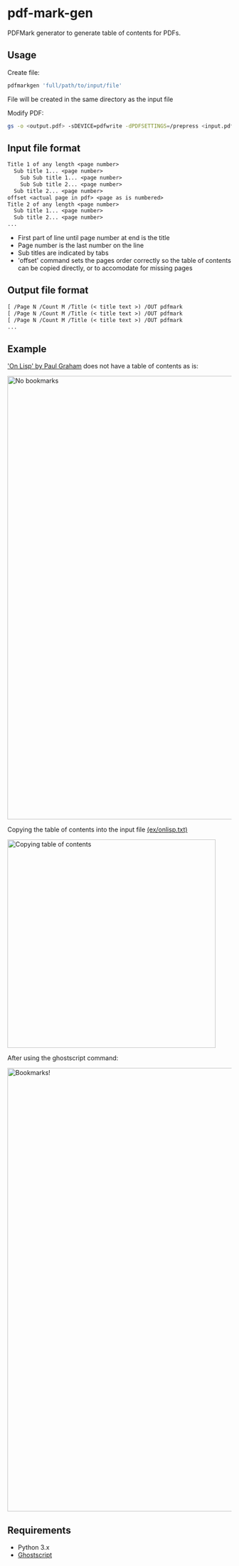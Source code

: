 # pdf-mark-gen
PDFMark generator to generate table of contents for PDFs.

## Usage

Create file:
``` bash
pdfmarkgen 'full/path/to/input/file'
```
File will be created in the same directory as the input file

Modify PDF:
``` bash
gs -o <output.pdf> -sDEVICE=pdfwrite -dPDFSETTINGS=/prepress <input.pdf>  <pdfmark.file>
```


## Input file format

```txt
Title 1 of any length <page number>
  Sub title 1... <page number>
    Sub Sub title 1... <page number>
    Sub Sub title 2... <page number>
  Sub title 2... <page number>
offset <actual page in pdf> <page as is numbered>
Title 2 of any length <page number>
  Sub title 1... <page number>
  Sub title 2... <page number>
...
```
- First part of line until page number at end is the title
- Page number is the last number on the line
- Sub titles are indicated by tabs
- 'offset' command sets the pages order correctly so the table of contents can be copied directly, or to accomodate for missing pages

## Output file format

```txt
[ /Page N /Count M /Title (< title text >) /OUT pdfmark
[ /Page N /Count M /Title (< title text >) /OUT pdfmark
[ /Page N /Count M /Title (< title text >) /OUT pdfmark
...
```

## Example

['On Lisp' by Paul Graham](http://www.paulgraham.com/onlisp.html) does not have a table of contents as is:

<img width="996" alt="No bookmarks" src="https://user-images.githubusercontent.com/66885970/200142647-5e056cc1-7fa1-450d-b064-2a11b3ac6473.png">

Copying the table of contents into the input file [(ex/onlisp.txt)]()

<img width="468" alt="Copying table of contents" src="https://user-images.githubusercontent.com/66885970/200142660-b2f6f791-1795-42ef-9602-909ffb4b8b60.png">

After using the ghostscript command:

<img width="996" alt="Bookmarks!" src="https://user-images.githubusercontent.com/66885970/200142665-f0678c93-ae6d-4eb5-9887-73e3adbaf003.png">

## Requirements

- Python 3.x
- [Ghostscript](https://en.wikipedia.org/wiki/Ghostscript)

